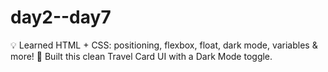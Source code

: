 # day2--day7
💡 Learned HTML + CSS: positioning, flexbox, float, dark mode, variables &amp; more! 🎨 Built this clean Travel Card UI with a Dark Mode toggle.
